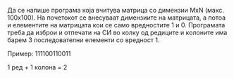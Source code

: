 Да се напише програма која вчитува матрица со димензии MxN (макс. 100x100). На почетокот се внесуваат димензиите на матрицата, а потоа и елементите на матрицата кои се само вредностите 1 и 0. Програмата треба да изброи и отпечати на СИ во колку од редиците и колоните има барем 3 последователни елементи со вредност 1.

Пример:
 111100110011
 

1 ред + 1 колона = 2
